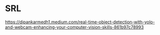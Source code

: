 # SRL

https://dipankarmedh1.medium.com/real-time-object-detection-with-yolo-and-webcam-enhancing-your-computer-vision-skills-861b97c78993

